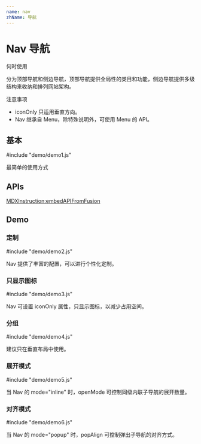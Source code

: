 ```yaml
---
name: nav
zhName: 导航
---
```


# Nav 导航

何时使用

分为顶部导航和侧边导航，顶部导航提供全局性的类目和功能，侧边导航提供多级结构来收纳和排列网站架构。

注意事项

 * iconOnly 只适用垂直方向。
 * Nav 继承自 Menu，除特殊说明外，可使用 Menu 的 API。


## 基本

#include "demo/demo1.js"

最简单的使用方式

## APIs

[MDXInstruction:embedAPIFromFusion](https://github.com/alibaba-fusion/next/blob/master/docs/nav/index.md)

## Demo

### 定制

#include "demo/demo2.js"

Nav 提供了丰富的配置，可以进行个性化定制。

### 只显示图标

#include "demo/demo3.js"

Nav 可设置 iconOnly 属性，只显示图标，以减少占用空间。

### 分组

#include "demo/demo4.js"

建议只在垂直布局中使用。

### 展开模式

#include "demo/demo5.js"

当 Nav 的 mode="inline" 时，openMode 可控制同级内联子导航的展开数量。

### 对齐模式

#include "demo/demo6.js"

当 Nav 的 mode="popup" 时，popAlign 可控制弹出子导航的对齐方式。
